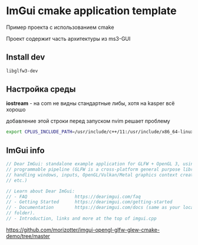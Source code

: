# ImGui cmake application template

Пример проекта с использованием cmake

Проект содержит часть архитектуры из ms3-GUI

## Install dev

```bash
libglfw3-dev
```

## Настройка среды

**iostream** - на com не видны стандартные либы, хотя на kasper всё хорошо

добавление этой строки перед запуском nvim решает проблему

```bash
export CPLUS_INCLUDE_PATH=/usr/include/c++/11:/usr/include/x86_64-linux-gnu/c++/11

```

## ImGui info

```cpp
// Dear ImGui: standalone example application for GLFW + OpenGL 3, using
// programmable pipeline (GLFW is a cross-platform general purpose library for
// handling windows, inputs, OpenGL/Vulkan/Metal graphics context creation,
// etc.)

// Learn about Dear ImGui:
// - FAQ                  https://dearimgui.com/faq
// - Getting Started      https://dearimgui.com/getting-started
// - Documentation        https://dearimgui.com/docs (same as your local docs/
// folder).
// - Introduction, links and more at the top of imgui.cpp


```

https://github.com/morizotter/imgui-opengl-glfw-glew-cmake-demo/tree/master
